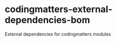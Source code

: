 # codingmatters-external-dependencies-bom
External dependencies for codingmatters modules










